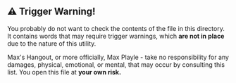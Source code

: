 ## ⚠ Trigger Warning!
You probably do not want to check the contents of the file in this directory. It contains words that may require trigger warnings, which **are not in place** due to the nature of this utility.

Max's Hangout, or more officially, Max Playle - take no responsibility for any damages, physical, emotional, or mental, that may occur by consulting this list. You open this file at **your own risk.**
